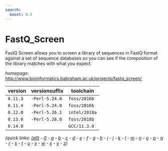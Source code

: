 ```yaml
---
search:
  boost: 0.5
---
```

# FastQ_Screen

FastQ Screen allows you to screen a library of sequences in FastQ  format against a set of sequence databases so you can see if the composition of the  library matches with what you expect.

*homepage*: <http://www.bioinformatics.babraham.ac.uk/projects/fastq_screen/>

version | versionsuffix | toolchain
--------|---------------|----------
``0.11.3`` | ``-Perl-5.24.0`` | ``foss/2016b``
``0.11.4`` | ``-Perl-5.24.0`` | ``foss/2016b``
``0.12.0`` | ``-Perl-5.26.1`` | ``intel/2018a``
``0.13.0`` | ``-Perl-5.28.0`` | ``foss/2018b``
``0.14.0`` |  | ``GCC/11.3.0``


*(quick links: [(all)](../index.md) - [0](../0/index.md) - [a](../a/index.md) - [b](../b/index.md) - [c](../c/index.md) - [d](../d/index.md) - [e](../e/index.md) - [f](../f/index.md) - [g](../g/index.md) - [h](../h/index.md) - [i](../i/index.md) - [j](../j/index.md) - [k](../k/index.md) - [l](../l/index.md) - [m](../m/index.md) - [n](../n/index.md) - [o](../o/index.md) - [p](../p/index.md) - [q](../q/index.md) - [r](../r/index.md) - [s](../s/index.md) - [t](../t/index.md) - [u](../u/index.md) - [v](../v/index.md) - [w](../w/index.md) - [x](../x/index.md) - [y](../y/index.md) - [z](../z/index.md))*


